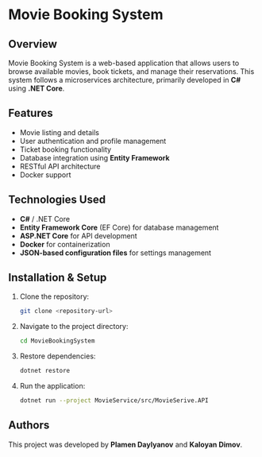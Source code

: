 # Movie Booking System

## Overview
Movie Booking System is a web-based application that allows users to browse available movies, book tickets, and manage their reservations. This system follows a microservices architecture, primarily developed in **C#** using **.NET Core**.

## Features
- Movie listing and details
- User authentication and profile management
- Ticket booking functionality
- Database integration using **Entity Framework**
- RESTful API architecture
- Docker support

## Technologies Used
- **C#** / .NET Core
- **Entity Framework Core** (EF Core) for database management
- **ASP.NET Core** for API development
- **Docker** for containerization
- **JSON-based configuration files** for settings management

## Installation & Setup
1. Clone the repository:
   ```sh
   git clone <repository-url>
   ```
2. Navigate to the project directory:
   ```sh
   cd MovieBookingSystem
   ```
3. Restore dependencies:
   ```sh
   dotnet restore
   ```
4. Run the application:
   ```sh
   dotnet run --project MovieService/src/MovieSerive.API
   ```

## Authors
This project was developed by **Plamen Daylyanov** and **Kaloyan Dimov**.

